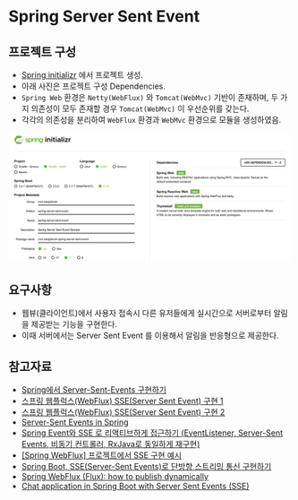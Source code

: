# Spring Server Sent Event

## 프로젝트 구성

- [Spring initializr](https://start.spring.io/) 에서 프로젝트 생성.
- 아래 사진은 프로젝트 구성 Dependencies.
- `Spring Web` 환경은 `Netty(WebFlux)` 와 `Tomcat(WebMvc)` 기반이 존재하며, 두 가지 의존성이 모두 존재할 경우 `Tomcat(WebMvc)` 이 우선순위를 갖는다.
- 각각의 의존성을 분리하여 `WebFlux` 환경과 `WebMvc` 환경으로 모듈을 생성하였음.

![img.png](img.png)

## 요구사항

- 웹뷰(클라이언트)에서 사용자 접속시 다른 유저들에게 실시간으로 서버로부터 알림을 제공받는 기능을 구현한다.
- 이때 서버에서는 Server Sent Event 를 이용해서 알림을 반응형으로 제공한다.

## 참고자료

- [Spring에서 Server-Sent-Events 구현하기](https://tecoble.techcourse.co.kr/post/2022-10-11-server-sent-events/)
- [스프링 웹플럭스(WebFlux) SSE(Server Sent Event) 구현 1](https://javacan.tistory.com/entry/spring-webflux-server-sent-event-1)
- [스프링 웹플럭스(WebFlux) SSE(Server Sent Event) 구현 2](https://javacan.tistory.com/entry/spring-webflux-server-sent-event-2)
- [Server-Sent Events in Spring](https://www.baeldung.com/spring-server-sent-events)
- [Spring Event와 SSE 로 리액티브하게 접근하기 (EventListener, Server-Sent Events, 비동기 컨트롤러, RxJava로 동일하게 재구현)](https://sjh836.tistory.com/181?category=680970)
- [[Spring WebFlux] 프로젝트에서 SSE 구현 예시](https://ch4njun.tistory.com/m/264)
- [Spring Boot, SSE(Server-Sent Events)로 단방향 스트리밍 통신 구현하기](https://jsonobject.tistory.com/558)
- [Spring WebFlux (Flux): how to publish dynamically](https://stackoverflow.com/questions/51370463/spring-webflux-flux-how-to-publish-dynamically)
- [Chat application in Spring Boot with Server Sent Events (SSE)](https://christianoette.com/en/blog/blog-post/2022-07-22-ssedemo)
